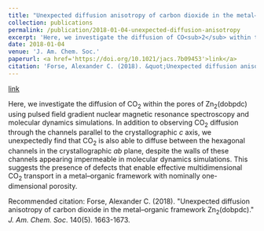 ```yaml
---
title: "Unexpected diffusion anisotropy of carbon dioxide in the metal–organic framework Zn<sub>2</sub>(dobpdc)"
collection: publications
permalink: /publication/2018-01-04-unexpected-diffusion-anisotropy
excerpt: 'Here, we investigate the diffusion of CO<sub>2</sub> within the pores of Zn<sub>2</sub>(dobpdc) using pulsed field gradient nuclear magnetic resonance spectroscopy and molecular dynamics simulations. In addition to observing CO<sub>2</sub> diffusion through the channels parallel to the crystallographic *c* axis, we unexpectedly find that CO<sub>2</sub> is also able to diffuse between the hexagonal channels in the crystallographic *ab* plane, despite the walls of these channels appearing impermeable in molecular dynamics simulations. This suggests the presence of defects that enable effective multidimensional CO<sub>2</sub> transport in a metal–organic framework with nominally one-dimensional porosity.'
date: 2018-01-04
venue: 'J. Am. Chem. Soc.'
paperurl: <a href='https://doi.org/10.1021/jacs.7b09453'>link</a>
citation: 'Forse, Alexander C. (2018). &quot;Unexpected diffusion anisotropy of carbon dioxide in the metal–organic framework Zn<sub>2</sub>(dobpdc).&quot; <i>J. Am. Chem. Soc</i>. 140(5). 1663-1673.'
---
```


<a href='https://doi.org/10.1021/jacs.7b09453'>link</a>

Here, we investigate the diffusion of CO<sub>2</sub> within the pores of Zn<sub>2</sub>(dobpdc) using pulsed field gradient nuclear magnetic resonance spectroscopy and molecular dynamics simulations. In addition to observing CO<sub>2</sub> diffusion through the channels parallel to the crystallographic *c* axis, we unexpectedly find that CO<sub>2</sub> is also able to diffuse between the hexagonal channels in the crystallographic *ab* plane, despite the walls of these channels appearing impermeable in molecular dynamics simulations. This suggests the presence of defects that enable effective multidimensional CO<sub>2</sub> transport in a metal–organic framework with nominally one-dimensional porosity.

Recommended citation: Forse, Alexander C. (2018). "Unexpected diffusion anisotropy of carbon dioxide in the metal–organic framework Zn<sub>2</sub>(dobpdc)." <i>J. Am. Chem. Soc</i>. 140(5). 1663-1673.